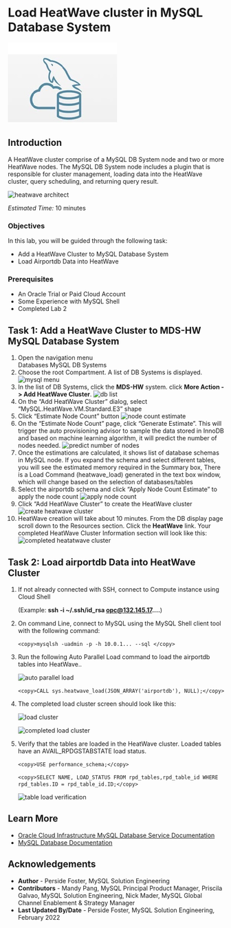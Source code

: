 # Load HeatWave cluster in MySQL Database System

![mysql heatwave](./images/mysql-heatwave-logo.jpg "mysql heatwave")


## Introduction

A HeatWave cluster comprise of a MySQL DB System node and two or more HeatWave nodes. The MySQL DB System node includes a plugin that is responsible for cluster management, loading data into the HeatWave cluster, query scheduling, and returning query result.

![heatwave architect](./images/10addheat00.png "heatwave architect ")

_Estimated Time:_ 10 minutes

[//]:    [](youtube:OzqCt3XATto)

### Objectives

In this lab, you will be guided through the following task:

- Add a HeatWave Cluster to MySQL Database System
- Load Airportdb Data into HeatWave

### Prerequisites

- An Oracle Trial or Paid Cloud Account
- Some Experience with MySQL Shell
- Completed Lab 2

## Task 1: Add a HeatWave Cluster to MDS-HW MySQL Database System

1. Open the navigation menu  
    Databases
    MySQL
    DB Systems
2. Choose the root Compartment. A list of DB Systems is displayed.
    ![mysql menu](./images/10addheat01.png "mysql menu ")
3. In the list of DB Systems, click the **MDS-HW** system. click **More Action ->  Add HeatWave Cluster**.
    ![db list](./images/10addheat02.png " db list")
4. On the “Add HeatWave Cluster” dialog, select “MySQL.HeatWave.VM.Standard.E3” shape
5. Click “Estimate Node Count” button
    ![node count estimate](./images/10addheat03.png "node count estimate ")
6. On the “Estimate Node Count” page, click “Generate Estimate”. This will trigger the auto
provisioning advisor to sample the data stored in InnoDB and based on machine learning
algorithm, it will predict the number of nodes needed.
    ![predict number of nodes](./images/10addheat04.png "predict number of nodes ")
7. Once the estimations are calculated, it shows list of database schemas in MySQL node. If you expand the schema and select different tables, you will see the estimated memory required in the Summary box, There is a Load Command (heatwave_load) generated in the text box window, which will change based on the selection of databases/tables
8. Select the airportdb schema and click “Apply Node Count Estimate” to apply the node count
    ![apply node count](./images/10addheat05.png "apply node count ")
9. Click “Add HeatWave Cluster” to create the HeatWave cluster
    ![create heatwave cluster](./images/10addheat06.png " create heatwave cluster")
10. HeatWave creation will take about 10 minutes. From the DB display page scroll down to the Resources section. Click the **HeatWave** link. Your completed HeatWave Cluster Information section will look like this:
    ![completed heatatwave cluster](./images/10addheat07.png "completed heatatwave cluster ")

## Task 2: Load airportdb Data into HeatWave Cluster

1. If not already connected with SSH, connect to Compute instance using Cloud Shell

    (Example: **ssh -i ~/.ssh/id_rsa opc@132.145.17....**)

2. On command Line, connect to MySQL using the MySQL Shell client tool with the following command:

    ```
    <copy>mysqlsh -uadmin -p -h 10.0.1... --sql </copy>
    ```

3. Run the following Auto Parallel Load command to load the airportdb tables into HeatWave..

    ![auto parallel load](./images/heatwave-load-01-shell.png "auto parallel load ")

    ```
    <copy>CALL sys.heatwave_load(JSON_ARRAY('airportdb'), NULL);</copy>
    ```

4. The completed load cluster screen should look like this:

    ![load cluster](./images/heatwave-load-02.png "load cluster ")

    ![completed load cluster](./images/heatwave-load-03.png "completed load cluster ")

5.	Verify that the tables are loaded in the HeatWave cluster. Loaded tables have an AVAIL_RPDGSTABSTATE load status.

    ```
    <copy>USE performance_schema;</copy>
    ```

    ```
    <copy>SELECT NAME, LOAD_STATUS FROM rpd_tables,rpd_table_id WHERE rpd_tables.ID = rpd_table_id.ID;</copy>
    ```

    ![table load verification](./images/heatwave-load-04.png "table load verification ")

## Learn More

* [Oracle Cloud Infrastructure MySQL Database Service Documentation ](https://docs.cloud.oracle.com/en-us/iaas/MySQL-database)
* [MySQL Database Documentation](https://www.MySQL.com)

## Acknowledgements

* **Author** - Perside Foster, MySQL Solution Engineering
* **Contributors** - Mandy Pang, MySQL Principal Product Manager,  Priscila Galvao, MySQL Solution Engineering, Nick Mader, MySQL Global Channel Enablement & Strategy Manager
* **Last Updated By/Date** - Perside Foster, MySQL Solution Engineering, February 2022
